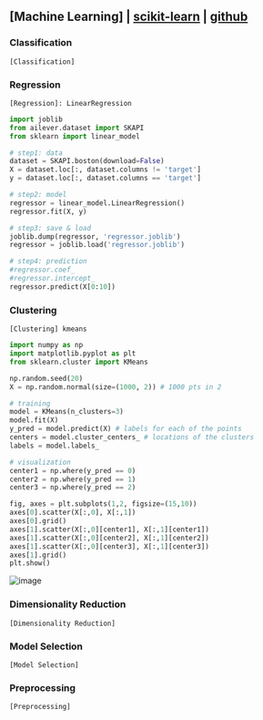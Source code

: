 ## [Machine Learning] | [scikit-learn](https://scikit-learn.org/stable/modules/classes.html#) | [github](https://github.com/scikit-learn/scikit-learn)
### Classification
`[Classification]`

### Regression
`[Regression]: LinearRegression`
```python
import joblib
from ailever.dataset import SKAPI
from sklearn import linear_model

# step1: data
dataset = SKAPI.boston(download=False)
X = dataset.loc[:, dataset.columns != 'target']
y = dataset.loc[:, dataset.columns == 'target']

# step2: model
regressor = linear_model.LinearRegression()
regressor.fit(X, y)

# step3: save & load
joblib.dump(regressor, 'regressor.joblib')
regressor = joblib.load('regressor.joblib')

# step4: prediction
#regressor.coef_
#regressor.intercept_
regressor.predict(X[0:10])
```



### Clustering

`[Clustering] kmeans`  
```python
import numpy as np
import matplotlib.pyplot as plt
from sklearn.cluster import KMeans

np.random.seed(20)
X = np.random.normal(size=(1000, 2)) # 1000 pts in 2

# training
model = KMeans(n_clusters=3)
model.fit(X)
y_pred = model.predict(X) # labels for each of the points
centers = model.cluster_centers_ # locations of the clusters
labels = model.labels_

# visualization
center1 = np.where(y_pred == 0)
center2 = np.where(y_pred == 1)
center3 = np.where(y_pred == 2)

fig, axes = plt.subplots(1,2, figsize=(15,10))
axes[0].scatter(X[:,0], X[:,1])
axes[0].grid()
axes[1].scatter(X[:,0][center1], X[:,1][center1])
axes[1].scatter(X[:,0][center2], X[:,1][center2])
axes[1].scatter(X[:,0][center3], X[:,1][center3])
axes[1].grid()
plt.show()
```
![image](https://user-images.githubusercontent.com/52376448/99382501-fcf38c80-290f-11eb-9672-bb8d2eaacd0e.png)


### Dimensionality Reduction
`[Dimensionality Reduction] `

### Model Selection
`[Model Selection] `

### Preprocessing
`[Preprocessing] `
